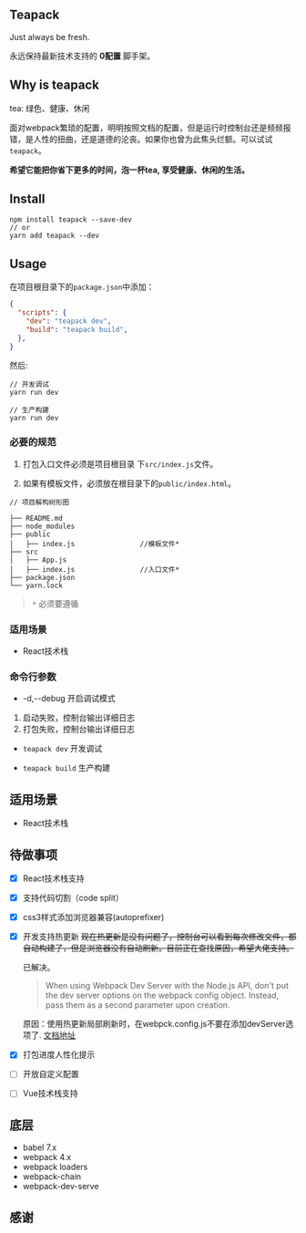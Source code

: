 ## Teapack

Just always be fresh.

永远保持最新技术支持的 **0配置** 脚手架。

## Why is teapack

tea: 绿色、健康、休闲

面对webpack繁琐的配置，明明按照文档的配置，但是运行时控制台还是频频报错，是人性的扭曲，还是道德的沦丧。如果你也曾为此焦头烂额。可以试试`teapack`。

**希望它能把你省下更多的时间，泡一杯tea, 享受健康、休闲的生活。**

## Install

```
npm install teapack --save-dev
// or
yarn add teapack --dev
```

## Usage
在项目根目录下的`package.json`中添加：
```json
{
  "scripts": {
    "dev": "teapack dev",
    "build": "teapack build",
  },
}
```
然后:
```
// 开发调试
yarn run dev
```
```
// 生产构建
yarn run dev
```

### 必要的规范
1. 打包入口文件必须是项目根目录 下`src/index.js`文件。

2. 如果有模板文件，必须放在根目录下的`public/index.html`。

```
// 项目解构树形图

├── README.md
├── node_modules
├── public
│   ├── index.js				//模板文件*
├── src
│   ├── App.js
│   ├── index.js				//入口文件*
├── package.json
└── yarn.lock		   
```

> `*` 必须要遵循

### 适用场景
- React技术栈

### 命令行参数
- -d,--debug  开启调试模式

1. 启动失败，控制台输出详细日志
2. 打包失败，控制台输出详细日志

- `teapack dev` 开发调试

- `teapack build`  生产构建

## 适用场景
- React技术栈

## 待做事项
- [x] React技术栈支持

- [x] 支持代码切割（code split）

- [x] css3样式添加浏览器兼容(autoprefixer)

- [x] 开发支持热更新 
   ~~现在热更新是没有问题了，控制台可以看到每次修改文件，都自动构建了，但是浏览器没有自动刷新。目前正在查找原因，希望大佬支持。~~

   已解决。

   > When using Webpack Dev Server with the Node.js API, don't put the dev server options on the webpack config object. Instead, pass them as a second parameter upon creation.
   
   原因：使用热更新局部刷新时，在webpck.config.js不要在添加devServer选项了. [文档地址](https://webpack.js.org/guides/hot-module-replacement/#via-the-nodejs-api)

- [x] 打包进度人性化提示

- [ ] 开放自定义配置

- [ ] Vue技术栈支持


## 底层

- babel 7.x
- webpack 4.x
- webpack loaders
- webpack-chain
- webpack-dev-serve



## 感谢



